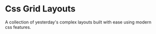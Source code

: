 # Css Grid Layouts

A collection of yesterday's complex layouts built with ease using modern css features.
